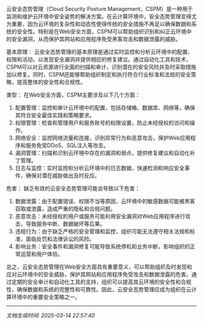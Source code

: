 云安全态势管理（Cloud Security Posture Management，CSPM）是一种用于监测和维护云环境中安全姿势的解决方案。在云计算环境中，安全态势管理变得尤为重要，因为云环境的复杂性和动态性使得传统的安全措施不再足以确保数据和系统的安全性。特别是在Web安全方面，CSPM可以帮助组织识别和纠正云环境中的安全漏洞，从而保护其网站和应用程序免受黑客攻击和数据泄露的威胁。

基本原理：
云安全态势管理的基本原理是通过实时监控和分析云环境中的配置、权限和活动，以发现安全漏洞并提供相应的修复建议。通过自动化工具和技术，CSPM可以对云资源进行全面的扫描和审计，识别潜在的安全风险并及时采取措施加以修复。同时，CSPM还能够帮助组织制定和执行符合行业标准和法规的安全策略，提高整体的安全性和合规性。

类型：
在Web安全方面，CSPM主要涉及以下几个方面：
1. 配置管理：监控和审计云环境中的配置，包括存储桶、数据库、网络等，确保其符合安全最佳实践和策略要求。
2. 权限管理：检查和管理用户和服务账号的权限设置，防止未经授权的访问和操作。
3. 网络安全：监控网络流量和连接，识别异常行为和恶意攻击，保护Web应用程序和服务免受DDoS、SQL注入等攻击。
4. 漏洞管理：扫描和识别云环境中存在的漏洞和弱点，提供修复建议和自动化补丁管理。
5. 日志与监控：实时监控和分析云环境中的日志数据，快速检测和响应安全事件，确保对潜在威胁做出及时反应。

危害：
缺乏有效的云安全态势管理可能会导致以下危害：
1. 数据泄露：由于配置错误、权限不当等原因，云环境中的敏感数据可能被黑客窃取或泄露，造成严重的隐私和合规问题。
2. 恶意攻击：未经授权的用户或服务可能利用安全漏洞对Web应用程序进行攻击，导致服务中断、数据破坏等后果。
3. 违规行为：由于缺乏严格的安全管理和监控，组织可能无法遵守相关法规和标准，面临处罚和法律诉讼的风险。
4. 影响业务：安全事件和漏洞修复可能导致系统停机和业务中断，影响组织的正常运营和用户体验。

总之，云安全态势管理在Web安全方面具有重要意义，可以帮助组织及时发现和应对云环境中的安全威胁，保护其网站和应用程序免受攻击和数据泄露的危害。通过定期的安全审计和自动化工具的支持，组织可以提高其云环境的安全性和合规性，确保数据和系统的完整性和可靠性。因此，云安全态势管理应成为组织在云计算环境中的重要安全策略之一。

---

*文档生成时间: 2025-03-14 22:57:40*


